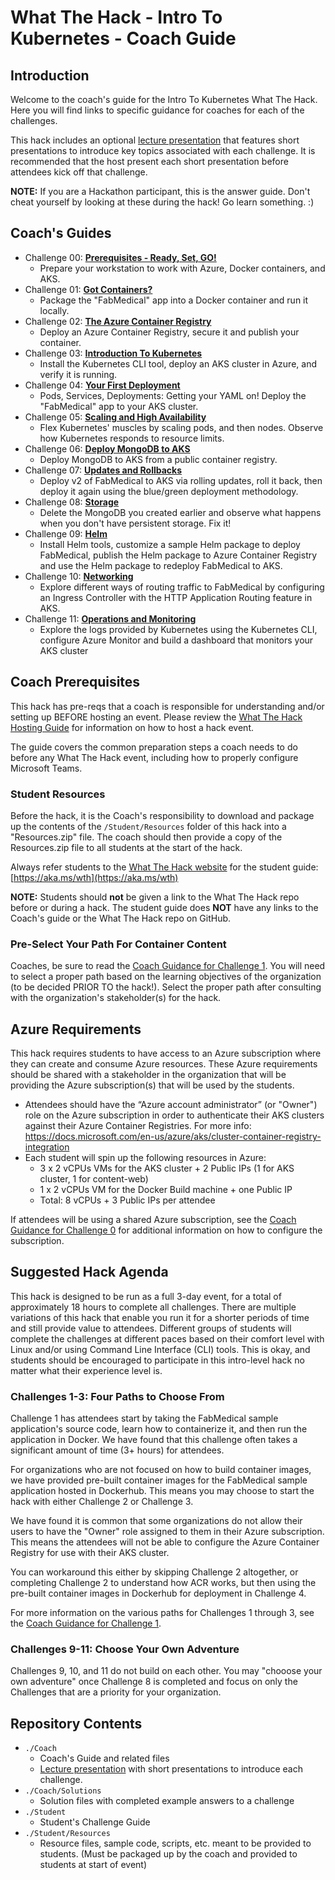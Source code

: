 # What The Hack - Intro To Kubernetes - Coach Guide

## Introduction

Welcome to the coach's guide for the Intro To Kubernetes What The Hack. Here you will find links to specific guidance for coaches for each of the challenges.

This hack includes an optional [lecture presentation](Lectures.pptx) that features short presentations to introduce key topics associated with each challenge. It is recommended that the host present each short presentation before attendees kick off that challenge.

**NOTE:** If you are a Hackathon participant, this is the answer guide. Don't cheat yourself by looking at these during the hack! Go learn something. :)

## Coach's Guides

- Challenge 00: **[Prerequisites - Ready, Set, GO!](./Solution-00.md)**
	 - Prepare your workstation to work with Azure, Docker containers, and AKS.
- Challenge 01: **[Got Containers?](./Solution-01.md)**
	 - Package the "FabMedical" app into a Docker container and run it locally.
- Challenge 02: **[The Azure Container Registry](./Solution-02.md)**
	 - Deploy an Azure Container Registry, secure it and publish your container.
- Challenge 03: **[Introduction To Kubernetes](./Solution-03.md)**
	 - Install the Kubernetes CLI tool, deploy an AKS cluster in Azure, and verify it is running.
- Challenge 04: **[Your First Deployment](./Solution-04.md)**
	 - Pods, Services, Deployments: Getting your YAML on! Deploy the "FabMedical" app to your AKS cluster.
- Challenge 05: **[Scaling and High Availability](./Solution-05.md)**
	 - Flex Kubernetes' muscles by scaling pods, and then nodes. Observe how Kubernetes responds to resource limits.
- Challenge 06: **[Deploy MongoDB to AKS](./Solution-06.md)**
	 - Deploy MongoDB to AKS from a public container registry.
- Challenge 07: **[Updates and Rollbacks](./Solution-07.md)**
	 - Deploy v2 of FabMedical to AKS via rolling updates, roll it back, then deploy it again using the blue/green deployment methodology.
- Challenge 08: **[Storage](./Solution-08.md)**
	 - Delete the MongoDB you created earlier and observe what happens when you don't have persistent storage. Fix it!
- Challenge 09: **[Helm](./Solution-09.md)**
	 - Install Helm tools, customize a sample Helm package to deploy FabMedical, publish the Helm package to Azure Container Registry and use the Helm package to redeploy FabMedical to AKS.
- Challenge 10: **[Networking](./Solution-10.md)**
	 - Explore different ways of routing traffic to FabMedical by configuring an Ingress Controller with the HTTP Application Routing feature in AKS.
- Challenge 11: **[Operations and Monitoring](./Solution-11.md)**
	 - Explore the logs provided by Kubernetes using the Kubernetes CLI, configure Azure Monitor and build a dashboard that monitors your AKS cluster

## Coach Prerequisites

This hack has pre-reqs that a coach is responsible for understanding and/or setting up BEFORE hosting an event. Please review the [What The Hack Hosting Guide](https://aka.ms/wthhost) for information on how to host a hack event.

The guide covers the common preparation steps a coach needs to do before any What The Hack event, including how to properly configure Microsoft Teams.

### Student Resources

Before the hack, it is the Coach's responsibility to download and package up the contents of the `/Student/Resources` folder of this hack into a "Resources.zip" file. The coach should then provide a copy of the Resources.zip file to all students at the start of the hack.

Always refer students to the [What The Hack website](https://aka.ms/wth) for the student guide: [https://aka.ms/wth](https://aka.ms/wth)

**NOTE:** Students should **not** be given a link to the What The Hack repo before or during a hack. The student guide does **NOT** have any links to the Coach's guide or the What The Hack repo on GitHub.

### Pre-Select Your Path For Container Content
Coaches, be sure to read the [Coach Guidance for Challenge 1](./Solution-01.md). You will need to select a proper path based on the learning objectives of the organization (to be decided PRIOR TO the hack!).  Select the proper path after consulting with the organization's stakeholder(s) for the hack.

## Azure Requirements

This hack requires students to have access to an Azure subscription where they can create and consume Azure resources. These Azure requirements should be shared with a stakeholder in the organization that will be providing the Azure subscription(s) that will be used by the students.

- Attendees should have the “Azure account administrator” (or "Owner") role on the Azure subscription in order to authenticate their AKS clusters against their Azure Container Registries.  For more info: <https://docs.microsoft.com/en-us/azure/aks/cluster-container-registry-integration>
- Each student will spin up the following resources in Azure:
	- 3 x 2 vCPUs VMs for the AKS cluster + 2 Public IPs (1 for AKS cluster, 1 for content-web)
	- 1 x 2 vCPUs VM for the Docker Build machine + one Public IP
	- Total: 8 vCPUs + 3 Public IPs per attendee

If attendees will be using a shared Azure subscription, see the [Coach Guidance for Challenge 0](./Solution-00.md) for additional information on how to configure the subscription.

## Suggested Hack Agenda

This hack is designed to be run as a full 3-day event, for a total of approximately 18 hours to complete all challenges. There are multiple variations of this hack that enable you run it for a shorter periods of time and still provide value to attendees. Different groups of students will complete the challenges at different paces based on their comfort level with Linux and/or using Command Line Interface (CLI) tools.  This is okay, and students should be encouraged to participate in this intro-level hack no matter what their experience level is.

### Challenges 1-3: Four Paths to Choose From

Challenge 1 has attendees start by taking the FabMedical sample application's source code, learn how to containerize it, and then run the application in Docker. We have found that this challenge often takes a significant amount of time (3+ hours) for attendees.

For organizations who are not focused on how to build container images, we have provided pre-built container images for the FabMedical sample application hosted in Dockerhub. This means you may choose to start the hack with either Challenge 2 or Challenge 3.

We have found it is common that some organizations do not allow their users to have the "Owner" role assigned to them in their Azure subscription. This means the attendees will not be able to configure the Azure Container Registry for use with their AKS cluster. 

You can workaround this either by skipping Challenge 2 altogether, or completing Challenge 2 to understand how ACR works, but then using the pre-built container images in Dockerhub for deployment in Challenge 4.

For more information on the various paths for Challenges 1 through 3, see the [Coach Guidance for Challenge 1](./Solution-01.md).

### Challenges 9-11: Choose Your Own Adventure

Challenges 9, 10, and 11 do not build on each other. You may "chooose your own adventure" once Challenge 8 is completed and focus on only the Challenges that are a priority for your organization.

## Repository Contents

- `./Coach`
  - Coach's Guide and related files
  - [Lecture presentation](Coach/Lectures.pptx) with short presentations to introduce each challenge.
- `./Coach/Solutions`
  - Solution files with completed example answers to a challenge
- `./Student`
  - Student's Challenge Guide
- `./Student/Resources`
  - Resource files, sample code, scripts, etc. meant to be provided to students. (Must be packaged up by the coach and provided to students at start of event)
